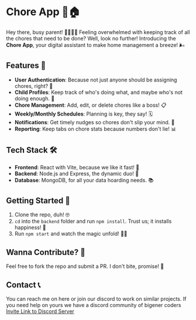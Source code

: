 # Chore App 🧼🏠

Hey there, busy parent! 🙋‍♀️🙋‍♂️ Feeling overwhelmed with keeping track of all the chores that need to be done? Well, look no further! Introducing the **Chore App**, your digital assistant to make home management a breeze! 🌬️

## Features 🎉

- **User Authentication**: Because not just anyone should be assigning chores, right? 🤔
- **Child Profiles**: Keep track of who's doing what, and maybe who's not doing enough. 👶
- **Chore Management**: Add, edit, or delete chores like a boss! 📋
- **Weekly/Monthly Schedules**: Planning is key, they say! 🗓️
- **Notifications**: Get timely nudges so chores don't slip your mind. 📣
- **Reporting**: Keep tabs on chore stats because numbers don't lie! 📊

## Tech Stack 🛠️

- **Frontend**: React with Vite, because we like it fast! 🚀
- **Backend**: Node.js and Express, the dynamic duo! 🤝
- **Database**: MongoDB, for all your data hoarding needs. 📚

## Getting Started 🏁

1. Clone the repo, duh! 🤓
2. `cd` into the `backend` folder and run `npm install`. Trust us; it installs happiness! 🌈
3. Run `npm start` and watch the magic unfold! 🎩✨

## Wanna Contribute? 🤝

Feel free to fork the repo and submit a PR. I don't bite, promise! 🐶

## Contact 📞

You can reach me on here or join our discord to work on similar projects. If you need help on yours we have a discord community of bigener coders
[Invite Link to Discord Server](https://discord.gg/vdcqGdnhrX)
